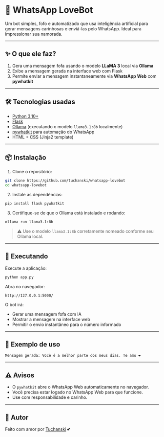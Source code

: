 # 💌 WhatsApp LoveBot

Um bot simples, fofo e automatizado que usa inteligência artificial para gerar mensagens carinhosas e enviá-las pelo WhatsApp. Ideal para impressionar sua namorada.

---

## ✨ O que ele faz?

1. Gera uma mensagem fofa usando o modelo **LLaMA 3** local via **Ollama**
2. Exibe a mensagem gerada na interface web com Flask
3. Permite enviar a mensagem instantaneamente via **WhatsApp Web** com **pywhatkit**

---

## 🛠️ Tecnologias usadas

- [Python 3.10+](https://www.python.org/)
- [Flask](https://flask.palletsprojects.com/)
- [Ollama](https://ollama.com) (executando o modelo `llama3.1:8b` localmente)
- [pywhatkit](https://pypi.org/project/pywhatkit/) para automação do WhatsApp
- HTML + CSS (Jinja2 template)

---

## 📦 Instalação

1. Clone o repositório:

```bash
git clone https://github.com/tuchanski/whatsapp-lovebot
cd whatsapp-lovebot
```

2. Instale as dependências:

```bash
pip install flask pywhatkit
```

3. Certifique-se de que o Ollama está instalado e rodando:

```bash
ollama run llama3.1:8b
```

> ⚠️ Use o modelo `llama3.1:8b` corretamente nomeado conforme seu Ollama local.

---

## 🚀 Executando

Execute a aplicação:

```bash
python app.py
```

Abra no navegador:

```
http://127.0.0.1:5000/
```

O bot irá:
- Gerar uma mensagem fofa com IA
- Mostrar a mensagem na interface web
- Permitir o envio instantâneo para o número informado

---

## 📸 Exemplo de uso

```
Mensagem gerada: Você é a melhor parte dos meus dias. Te amo ❤️
```

---

## ⚠️ Avisos

- O `pywhatkit` abre o WhatsApp Web automaticamente no navegador.
- Você precisa estar logado no WhatsApp Web para que funcione.
- Use com responsabilidade e carinho.

---

## 📄 Autor

Feito com amor por [Tuchanski](https://github.com/tuchanski) 💕